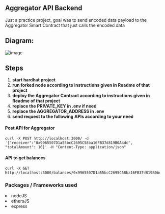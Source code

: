 ## Aggregator API Backend
Just a practice project, 
goal was to send encoded data payload to the Aggregator Smart Contract that just calls the encoded data
<br/>


## Diagram:
![image](https://user-images.githubusercontent.com/41574130/212214598-22d8824c-e7e2-49b1-bca3-380e3de99212.png)




## Steps
1. **start hardhat project**
2. **run forked node according to instructions given in Readme of that project**
3. **deploy the Aggregator Contract according to instructions given in Readme of that project**
4. **replace the PRIVATE_KEY in .env if need**
5. **replace the AGGREGATOR_ADDRESS in .env**
6. **send request to the following APIs according to your need**


#### Post API for Aggregator

```
curl -X POST http://localhost:3000/ -d '{"receiver":"0x9965507D1a55bcC2695C58ba16FB37d819B0A4dc", "totalAmount": 10}' -H "Content-Type: application/json"
```

#### API to get balances

```
curl -X GET http://localhost:3000/balances/0x9965507D1a55bcC2695C58ba16FB37d819B0A4dc
```

### Packages / Frameworks used
<li>nodeJS</li>
<li>ethersJS</li>
<li>express</li>
